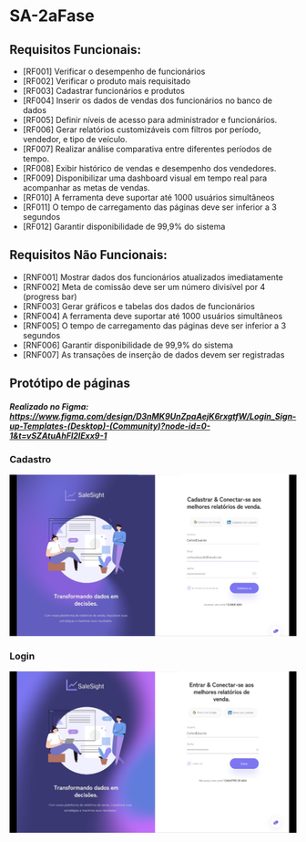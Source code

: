 # SA-2aFase 
## Requisitos Funcionais:

  <ul>
     <li>[RF001] Verificar o desempenho de funcionários</li>
     <li>[RF002] Verificar o produto mais requisitado</li>
     <li>[RF003] Cadastrar funcionários e produtos</li>
     <li>[RF004] Inserir os dados de vendas dos funcionários no banco de dados </li>
     <li>[RF005] Definir níveis de acesso para administrador e funcionários.  </li>
     <li>[RF006] Gerar relatórios customizáveis com filtros por período, vendedor, e tipo de veículo.</li>
     <li>[RF007] Realizar análise comparativa entre diferentes períodos de tempo.</li>
     <li>[RF008] Exibir histórico de vendas e desempenho dos vendedores.</li>
     <li>[RF009] Disponibilizar uma dashboard visual em tempo real para acompanhar as metas de vendas.</li>
     <li>[RF010] A ferramenta deve suportar até 1000 usuários simultâneos</li>
     <li>[RF011] O tempo de carregamento das páginas deve ser inferior a 3 segundos</li>
     <li>[RF012] Garantir disponibilidade de 99,9% do sistema</li>
  </ul>
  
## Requisitos Não Funcionais:

<ul>
  <li>[RNF001] Mostrar dados dos funcionários atualizados imediatamente</li>
  <li>[RNF002] Meta de comissão deve ser um número divisível por 4 (progress bar)</li>
  <li>[RNF003] Gerar gráficos e tabelas dos dados de funcionários</li>
  <li>[RNF004] A ferramenta deve suportar até 1000 usuários simultâneos</li>
  <li>[RNF005] O tempo de carregamento das páginas deve ser inferior a 3 segundos</li>
  <li>[RNF006] Garantir disponibilidade de 99,9% do sistema</li>
  <li>[RNF007] As transações de inserção de dados devem ser registradas</li>
</ul>

## Protótipo de páginas

##### Realizado no Figma: https://www.figma.com/design/D3nMK9UnZpaAejK6rxgtfW/Login_Sign-up-Templates-(Desktop)-(Community)?node-id=0-1&t=vSZAtuAhFl2IExx9-1

### Cadastro

<img src="imagens/Cadastrar.jpg" alt="imagemCadastrar" style="width:700px">

### Login
<img src="imagens/Entrar.jpg" alt="imagementrar" style="width:700px">
